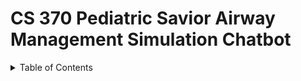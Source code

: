 # CS 370 Pediatric Savior Airway Management Simulation Chatbot

<details>
  <summary>Table of Contents</summary>
  <ol>
    <li><a href="#overview-of-the-project">Overview of the Project</a></li>
    <li><a href="#user-guide">User Guide</a>
      <ul>
        <li><a href="#guide-for-residents">Guide For Residents</a>
          <ul>
            <li><a href="#sign-up-sign-in1">Sign-Up/Sign-In</a></li>
            <li><a href="#airway-management-assistant1">Airway Management Assistant</a></li>
          </ul>
        </li>
        <li><a href="#guide-for-researchers">Guide For Researchers</a>
          <ul>
            <li><a href="#sign-up-sign-in2">Sign-Up/Sign-In</a></li>
            <li><a href="#airway-management-assistant2">Airway Management Assistant</a></li>
            <li><a href="#data-collection">Data Collection</a></li>
            <li><a href="#chat-history">Chat History</a></li>
          </ul>
        </li>
      </ul>
    </li>
    <li><a href="#frontend-design">FrontEnd Design</a>
      <ul>
        <li><a href="#react-framework-chatbot-interface">React Framework ChatBot Interface Design</a></li>
        <li><a href="#data-collection-page-design">Data Collection Page Design</a></li>
        <li><a href="#chat-history-design">Chat History Design</a></li>
        <li><a href="#authentication-with-auth0">Authentication With Auth0</a></li>
      </ul>
    </li>
    <li><a href="#backend-design">BackEnd Design</a>
      <ul>
        <li><a href="#mongodb-database">MongoDB Database</a></li>
        <li><a href="#prompt-tuning">Connecting to OpenAI API & Prompt-tuning</a></li>
      </ul>
    </li>
    <li><a href="#aws-hosting">AWS Hosting</a>
      <ul>
        <li><a href="#backend-hosting-aws-elastic-beanstalk">Backend Hosting - AWS Elastic Beanstalk</a></li>
        <li><a href="#frontend-hosting">FrontEnd Hosting</a></li>
        <li><a href="#Obtaining-SSL-Certificate-and-Domain Purchases">Obtaining SSL Certificate and Domain Purchases</a></li>
        <li><a href="#Adding-SSL-Certificate-and-DNS-Configuration">Adding SSL Certificate and DNS Configuration</a></li>


## Overview of the Project
<p>This section will provide a comprehensive overview of the Pediatric Savior Airway Management Simulation Chatbot project, including its objectives, scope, and impact on pediatric care training.</p>

## User Guide
### Guide For Residents
#### Sign-Up/Sign-In

<a name="sign-up-sign-in1"></a>

<p>Instructions for residents to sign up and sign in to the system.</p>

#### Airway Management Assistant

<a name="airway-management-assistant1"></a>

<p>Details on how residents can use the airway management assistant feature.</p>

### Guide For Researchers

<a name="sign-up-sign-in2"></a>

#### Sign-Up/Sign-In
<p>Instructions for researchers to sign up and sign in to the system.</p>

#### Airway Management Assistant

<a name="airway-management-assistant2"></a>

<p>Explanation of how the airway management assistant supports researchers.</p>

#### Data Collection
<p>Guidelines on how researchers can collect and manage data.</p>

#### Chat History
The chat history feature allows users to view past conversations by entering a participant ID. This feature is accessible through the main interface once the user is authenticated.
- based 
##### Accessing Chat History:
  1. Log in to the application.
  2. Navigate to the Chat History section.
  3. Enter a valid participant ID.
  4. Click on "Fetch History" to view the chat logs of the specific participant.

## FrontEnd Design
<a name="react-framework-chatbot-interface"></a>

### React Framework ChatBot Interface Design

The `ChatbotUi` component is designed to facilitate interactive conversations with a ChatGPT-like model by managing message exchanges and dynamic content within a chat interface.

#### State Management
The component leverages React's `useState` hook to manage various states:
- `messages`: An array of message objects representing the conversation history.
- `userInput`: The current text input from the user.
- `isLoading`: Indicates whether the chatbot is generating a response.
- `loading`: Tracks the initialization status of the chatbot.

#### Key Functionalities
- **Message Handling**: Users can send messages through an input form, which are then processed by a backend server. Responses from the chatbot, including text and images, are fetched and displayed in the chat window.
- **Image Fetching**: If a response includes an image reference, the component fetches and displays this image as part of the conversation. The chatbot's backend logic determines when an image is relevant to the conversation, tagging the response with an image ID.
- **Conversation Initialization and Reset**: Provides functionality to reset the chat to a clean state and reinitialize the conversation.
- **Automatic Scrolling and Session Storage**: Implements automatic scrolling to the latest messages and stores the conversation history in session storage to preserve chat state across page reloads.

#### Effects and Refs
- **Auto-scroll Effect**: Uses `useEffect` to automatically scroll the chat window to the latest message when the `messages` array is updated.
- **Session Storage Effect**: Another `useEffect` ensures the conversation history is either retrieved from session storage or initialized afresh when the component mounts.
- **Chat Window Reference**: Utilizes `useRef` to reference the chat window DOM element for auto-scrolling functionalities.

#### User Interface
- **Chat Window**: Displays messages as either text or images, with visual differentiation between user and bot messages.
- **Input Form**: Includes text input for messages, a submit button to send messages, and a reset button to clear the chat history.
- **Loading Indicators**: Displays visual indicators during chatbot response generation and initialization, enhancing the interactive experience.

### Data Collection Page Design
Designed to manage complex forms for collecting detailed medical scenario data, utilizing React's state management capabilities.

#### State Management
- `formData` for storing detailed patient and scenario information.
- `phases` for managing an array of medical phases, each containing specific medical data.
- `isSubmitting` to control the submission process and prevent duplicate submissions.

#### Form Handling Functions
- `handleChange` updates nested fields within `formData`.
- `handlePhaseChange` updates nested fields within a specific phase in the `phases` array based on user interaction.
- `addPhase` allows users to dynamically add new phases to the form.
- `handleSubmit` handles form submission, sending data to a server and managing the submission status.

#### User Interface
The form is divided into multiple sections to input various types of data:
- Scenario outlines and objectives.
- Patient basic information and medical history.
- Detailed inputs for each phase including vital signs and medical procedures.
Dynamic form sections allow for the addition of new phases as needed.
Submission controls include buttons for adding phases and submitting the entire form.

#### Interaction
Users can input and edit data across various nested fields and dynamically add more phases as required. The form provides comprehensive data collection capabilities with structured input handling for complex scenarios, making it suitable for detailed medical data entry tasks.

### Chat History Design
Fetches and displays chat history based on user inputs using React framework.

#### User Interface Flow (for end users): 
When the application (App.js) loads, it determines which components to display based on the user's authentication status. If authenticated as the admin, it renders ChatHistory.js allowing users to interact with the chat history functionality. If authenticated as non-admin (regular research participants), the Chat History page will not be displayed in the navigation bar on the left. 
#### Data Fetching Flow (for developers): 
When a user inputs a unique participant ID in ChatHistory.js and triggers the data fetch, this component sends an API request to the Flask backend (app.py). After fetching the data, the server sends it back to ChatHistory.js, which then updates the UI to display the chat history.

#### State Management
The component maintains several pieces of state:
- `participantID`: Stores the inputted participant ID.
- `chatHistory`: Contains the fetched chat conversations, organized by date, displaying the most recent chat log at the top.
- `error`: Captures and displays any errors during the chat data fetching process.

#### Event Handlers
- **handleParticipantIDChange**: Updates the `participantID` state with the user's input.

#### Data Fetching and Processing
- **fetchChatHistory**: An asynchronous function that:
  - Retrieves chat history data from a specified endpoint using the participant ID.
  - Processes this data to group messages by their respective dates.
  - Handles any errors by setting the `error` state.

#### Rendering
The component renders the following UI elements:
- **Input Fields**: For entering the pre-defined unique participant ID.
- **Fetch Button**: Triggers the chat history fetching process.
- **Error Display**: Conditionally shown if an error occurs during data fetching.
- **Chat Logs**: Displays the chat history, grouped by date, if available.

### Authentication With Auth0 (TBD)
<p>Overview of how Auth0 is used for authentication in the frontend.</p>

## BackEnd Design
### MongoDB Database
Our application leverages MongoDB, a NoSQL database, to store and manage dynamic chat data efficiently. The database is named **Chatbot_Data** and is structured into four main collections: **case**__, **conversations**__, **image**__, and **instruction**__.
#### Collections
- `cases`: Stores case scenarios, including patient reports and the outline of the case steps with nested objects for different phases of the case.
  - From the **Data Collection** page, users are able to directly input new cases in a phase-by-phase manner that will be used to train the GPT model.
- `conversations`: Contains conversation logs, where each document is associated with a unique pre-assigned participantID.
  - The documents include a **timestamp** and a **history** array that records the sequence of messages exchanged between the bot and the user.
- `image`:  Store images related to certain chatbot interactions.
  - Images are stored as Binary data along with a description and a unique identifier.
- `instruction`: Consists of instructions or help guidelines related to the chatbot or case scenarios
  - From the **Instruction Editor** page, users are able to directly input new cases in a phase-by-phase manner that will be used to train the GPT model.

#### Image Handling
- **Image Fetching**: Upon detecting an image trigger, ChatbotUi.js sends a request to the backend, which retrieves the image data from the MongoDB image collection using the image ID embedded in the bot's message.
  - The backend endpoint `/get-image/:id`serves the image by retrieving the Binary data, encoding it to Base64, and returning it in a JSON response.
- **Image Retrieval & Rendering**: The front end handles the JSON response by creating a message object with the image data and adding it to the messages array.
  - **ChatbotUI.js** checks the type of each message: if the type is 'text', it displays the text as it is. If the type is 'image', it then renders the image in an img element with the 'src' attribute set to the image data, displaying it within the conversation flow.
  - A loading state is indicated to the user while the image is being fetched, providing feedback that the system is processing their interaction.

### Connecting to OpenAI API & Prompt-tuning
<a name="prompt-tuning"></a>
We utilize OpenAI's [Assistants API](https://platform.openai.com/docs/assistants/overview) for generating conversations. This API offers more versatility and advanced features compared to the [Chat Completions API](https://platform.openai.com/docs/guides/text-generation/chat-completions-api), such as file searching and function execution capabilities. Despite not deploying these sophisticated functions in the initial stage, planning for future scalability is crucial as the project evolves beyond our immediate work.

While Assistants API works with variants of both GPT-3.5 and GPT-4, we use gpt-4-turbo-preview for best performance. We initialized the assistant by specifying the model that we choose and the instructions. For each conversation that the user starts, we initialize a [Thread](https://platform.openai.com/docs/api-reference/threads) and for each user input, we [Run](https://platform.openai.com/docs/api-reference/runs) the assistant on that thread to get the model output. We implemented a wait_on_run function to check whether a run is complete at 0.5s intervals, and we return the model output to the user whenever the run is complete. 

To mitigate instances of inaccurate or "hallucinated" responses, we enhance the user's query by appending the case description. This refinement directs the AI to concentrate on relevant topics, minimizing the likelihood of generating off-topic or erroneous content. However, it is important to acknowledge that completely eliminating AI-generated inaccuracies is currently unachievable. Given that case descriptions cannot encapsulate every detail or anticipate all potential inquiries, reliance on the AI's intrinsic knowledge base is sometimes necessary, which may inadvertently introduce hallucinations.

In the GPT instruction, we explain the structure of the case descriptions and explicitly instruct the GPT how to use them to engage in conversations with the user. As the result of continual experimentation and adjustment, we now come to a proficient GPT that acts like an instructor to teach residents about the Bag Mask Ventilation process. Nonetheless, perfecting prompt-tuning is an ongoing endeavor, heavily reliant on receiving user feedback. To facilitate continuous improvement, we have established a prompt-tuning interface, granting administrative users the flexibility to refine prompts as needed.

## AWS Hosting

Our final product is hosted on the Internet to allow public access utilizing AWS as our intermediary. In particular, we utilized 2 services offerred by AWS: Amazon S3 bucket and Amazon Elastic Beanstalk. Each service is responsible for different roles which are specified below.

Here is the heuristic between how these 2 services interact with each other:

1.  **AWS Elastic Beanstalk**: This service allows you to deploy and scale web applications and services quickly. You can upload your application code to Elastic Beanstalk, and it automatically takes care of deployment details like capacity provisioning, load balancing, auto-scaling, and health monitoring. It supports a range of programming languages and integrates with services such as EC2 and Elastic Load Balancing, making it easier to manage applications without deep knowledge of the infrastructure ([Amazon Web Services](https://aws.amazon.com/elasticbeanstalk/)) ([AWS Documentation](https://docs.aws.amazon.com/elasticbeanstalk/latest/dg/Welcome.html)) ([Amazon Web Services](https://aws.amazon.com/elasticbeanstalk/details/)).
2.   **Amazon S3 Bucket Static Website Hosting**: This service enables you to host a static website on Amazon S3. By enabling this feature on an S3 bucket, you can serve static content (HTML, CSS, JavaScript, images) directly from S3, a highly durable and available storage service. It simplifies web hosting without the need for a server, since S3 can deliver the content directly to the web browser ([Amazon Web Services](https://aws.amazon.com/elasticbeanstalk/details/)).
3.  **Amazon Route 53 Domain Name Purchases**: Amazon Route 53 is a scalable and highly available Domain Name System (DNS) web service. It not only routes users to your internet applications by translating domain names into IP addresses but also allows you to purchase and manage domain names. Through Route 53, you can buy domain names and automatically configure DNS settings for them ([Amazon Web Services](https://aws.amazon.com/elasticbeanstalk/details/)).
4.   **Amazon CloudFront**: This is a fast content delivery network (CDN) service that securely delivers data, videos, applications, and APIs to customers globally with low latency and high transfer speeds. CloudFront integrates with other Amazon Web Services products to give developers and businesses an easy way to distribute content to end-users with no minimum usage commitments ([Amazon Web Services](https://aws.amazon.com/elasticbeanstalk/details/)).



<a name="backend-hosting-aws-elastic-beanstalk"></a>

### Backend Hosting - AWS Elastic Beanstalk
#### Preparing the Backend for Deployment

1. **Set Up Docker:**

   - Download Docker Desktop, which includes the Docker CLI tool.
   - Create a new folder for all backend-related files to prevent affecting the existing GitHub repository.

2. **Create Dockerfile:**

   - In VS Code, use the Command Palette (`Cmd+Shift+P`) and select `Docker: Add Docker Files to Workspace`.

3. **Generate `requirements.txt`:**

   - Activate a local virtual environment:

     ```bash
     python3 -m venv myenv
     source myenv/bin/activate
     ```

   - Freeze the current dependencies into `requirements.txt`:

     ```bash
     #pip3 install (whatever packages are needed for this project)
     #Current necessities:
     pip3 install pymongo
     pip3 install flask
     pip3 install openai
     pip3 install flask-cors
     pip3 install python-dotenv
     pip3 freeze > requirements.txt
     ```

4. **Build Docker Image:**

   - Ensure Docker Desktop is running.

   - Use the command:

     ```bash
     docker build -t my-flask-app .
     ```

     (Replace `my-flask-app` with your preferred image name and include the dot at the end.)

5. **Test Docker Image Locally:**

   - Run the following command:

     ```bash
     docker run -p 4999:4999 my-flask-app
     ```

6. **Set Up `gunicorn`:**

   - Add `gunicorn==20.0.4` to `requirements.txt`.

7. **Create an `env.list`:**

   - Store all the secrets and environment variables.
   - Optionally, you can add the environment variables to EBS during environment creation
   - You can also add extra environment variables after the initial creation of the environment, go to configuration on the left panel of the sidebar

8. **Modify Application Entry Point:**

   - Adjust the path to `main.py` in your application.
   - Especially the path of our instruction_text. You can leave the conversation simulation file unchanged as we have figured out a way to extract these cases from the mongodb

9. **Test Endpoint:**

   - Add a root route to `application.py` to test connectivity:

     ```python
     @app.route('/')
     def home():
         return 'Backend API is running. Use the appropriate endpoints for API functionality.'
     ```

10. **Address Port Permission Denied Issue:**

    - If encountering permission denied on a port (like 80), it may be occupied. Try another port or use sudo for privileged ports on Unix systems.
    - If you are working on port 4999, then things should be working fine.

#### Deploying with Elastic Beanstalk

1. **Upload and Deploy:**
   - Zip all the files needed for the backend and upload to AWS Elastic Beanstalk.
     - Dockerfile
     - requirements.txt
     - application.py
     - AssistantAPICall folder
     - env.list is optional if you pass the environment variable into the environment through configuration
   - Be sure to choose Dokcer as your platform when creating the environment
   - Use VPC and choose corresponding subnets
   - Go to configuration and open the elastic load balancer option and add new listener on port 443 that accepts HTTPS request. To accomplish this, you need SSL certificate and custom domain name. Check the section later for a detailed review
   - Deploy the version and verify the application is running by visiting the provided endpoint.
   - Below is a screenshot of our application versions. Each docker zip contains the files mentioned above:
     ![Application Version](https://github.com/liuximeng2/README_IMAGE/Application_Version.png)
### FrontEnd Hosting
#### Configuring Frontend with S3 Bucket

1. **Prepare Local Frontend Copy:**
   - Clone the frontend repository into a local folder. Update the API calls as necessary.
   - Updating the API call is of great importance especially after setting the backend configuration. We have api.connyzhou.com as the API entry.  You might be wondering why that is the case. This is due to that Auth0 requires HTTPS protocols. Check the SSL Certificate section for detail overview. So be sure to modify all of the fetch functions. For instance, when running on your local machine, you might be calling to http://localhost4999/submit-user-input. Modify this to https://api.conyzhou.com/submit-user-input when you are ready to upload it to S3 bucket
   
2. **Build Frontend:**
   
   - Run `npm install` and `npm run build` to create a production build. The content of this build contains the following files:
   
     Upload them all onto S3 bucket.
   
3. **Configure S3 for Hosting:**
   
   - Upload the `build` folder content to an S3 bucket.
   - Enable public access and set up static website hosting.
   
4. **Update Auth0 Callback URL:**
   - In Auth0, update the allowed callback URLs to include your S3 bucket URL.

5. **Edit Bucket Policy:**
   - Follow AWS documentation to set up the correct bucket policy. The following is the general policy to set

     ```json
     {
     	"Version": "2012-10-17",
     	"Statement": [
     		{
     			"Sid": "PublicReadGetObject",
     			"Effect": "Allow",
     			"Principal": "*",
     			"Action": "s3:GetObject",
     			"Resource": "arn:aws:s3:::ps-solve-issue/*"
     		}
     	]
     }
     ```
   
     
   
6. **Update CloudFront Distribution (if used):**
   - Be sure to clean up the previous cache whenever your S3 bucket is updated. Amazon CloudFront is basically a caching service, and it is of curcial to clean up previous cache. Tap the invalidation navigation bar, and use the wildcard "/*" to eliminate all caching.
     ![Invalidation](https://github.com/liuximeng2/README_IMAGE/Invalidation.png)

### Obtaining SSL Certificate and Domain Purchases
The rationale behind this step lies in the fact that our authentication service relies on making HTTPS request, and it would be necessary to obtain an SSL certificate to ensure it happens. In general case, HTTPS is a much safer protocal than HTTP, so we believe implementing this step is necessary. As for the services we are using, whether the static web hosting on S3 bucket or the Elastic BeanStalk, they both use HTTP protocal. In such a case, we need to purchase our own domain name. An SSL certificate can be obtained through proving your ownership of a particular website. Let us go through the process step by step:

1. **Buy a Domain:**
   - Purchase a domain from AWS Route 53 or other domain registrars.([Registering Domain Name]([https://aws.amazon.com/elasticbeanstalk/](https://docs.aws.amazon.com/Route53/latest/DeveloperGuide/domain-register.html)))

2. **Hosted Zone Configuration:**
   - A hosted zone in Route 53 is where you manage your domain's DNS records. Usually this is managed automatically by AWS. Be aware of its existence.

### Miscellaneous

- **Backend Modifications:**
  - Update the `main.py` file if there are changes in the simulation or configuration files.

- **Environment Variables:**
  - Ensure to provide the OpenAI API key and other necessary environment variables during deployment.

### Adding SSL Certificate and DNS Configuration

1. **Request SSL Certificate:**
   - Use AWS Certificate Manager (ACM) to request an SSL certificate for your custom domain.
   - Validate the domain through email or DNS validation methods.

2. **Configure DNS Records:**
   - Create an `A` record for your root domain using Alias in Route 53.
   - Set up a `CNAME` or Alias `A` record for subdomains to point to your Elastic Beanstalk environment.

3. **Attach SSL to Load Balancer:**
   - In the EC2 console, attach the ACM SSL certificate to the HTTPS listener of your load balancer.

4. **Test HTTPS Connection:**
   - Access your application using the custom domain over HTTPS to ensure the SSL certificate is working.

5. **CORS Configuration:**
   - If your frontend is on a different domain, configure CORS on your backend to accept requests from your frontend's domain.
### Chat History Design
<p>Specifics on how chat history is designed and hosted on AWS.</p>





## Authors

Contributors names and contact info

Name: Blake  
Contact:

Name: Ryan
Contact: rmeng6@emory.edu

Name: Haru  
Contact: hche475@emory.edu

Name: Chloe Liu
Contact: zliu468@emory.edu

Name: Simon Liu  
Contact: simon.liu@emory.edu

Name: Zhaoliang Chen  
Contact: david.chen2@emory.edu

Name: Junyi (Conny) Zhou  
Contact: junyi.zhou@emory.edu







## License

This project is licensed under the [NAME HERE] License - see the LICENSE.md file for details

## Acknowledgments

Inspiration, code snippets, etc.
* [awesome-readme](https://github.com/matiassingers/awesome-readme)
* [PurpleBooth](https://gist.github.com/PurpleBooth/109311bb0361f32d87a2)
* [dbader](https://github.com/dbader/readme-template)
* [zenorocha](https://gist.github.com/zenorocha/4526327)
* [fvcproductions](https://gist.github.com/fvcproductions/1bfc2d4aecb01a834b46)
